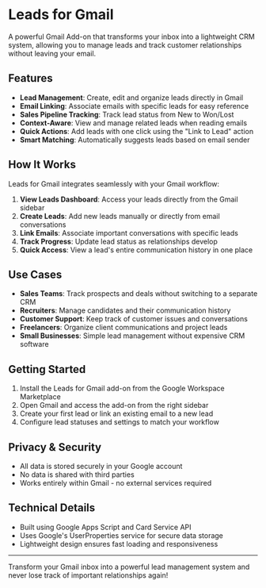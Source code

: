 # Leads for Gmail

A powerful Gmail Add-on that transforms your inbox into a lightweight CRM system, allowing you to manage leads and track customer relationships without leaving your email.

## Features

- **Lead Management**: Create, edit and organize leads directly in Gmail
- **Email Linking**: Associate emails with specific leads for easy reference
- **Sales Pipeline Tracking**: Track lead status from New to Won/Lost
- **Context-Aware**: View and manage related leads when reading emails
- **Quick Actions**: Add leads with one click using the "Link to Lead" action
- **Smart Matching**: Automatically suggests leads based on email sender

## How It Works

Leads for Gmail integrates seamlessly with your Gmail workflow:

1. **View Leads Dashboard**: Access your leads directly from the Gmail sidebar
2. **Create Leads**: Add new leads manually or directly from email conversations
3. **Link Emails**: Associate important conversations with specific leads
4. **Track Progress**: Update lead status as relationships develop
5. **Quick Access**: View a lead's entire communication history in one place

## Use Cases

- **Sales Teams**: Track prospects and deals without switching to a separate CRM
- **Recruiters**: Manage candidates and their communication history
- **Customer Support**: Keep track of customer issues and conversations
- **Freelancers**: Organize client communications and project leads
- **Small Businesses**: Simple lead management without expensive CRM software

## Getting Started

1. Install the Leads for Gmail add-on from the Google Workspace Marketplace
2. Open Gmail and access the add-on from the right sidebar
3. Create your first lead or link an existing email to a new lead
4. Configure lead statuses and settings to match your workflow

## Privacy & Security

- All data is stored securely in your Google account
- No data is shared with third parties
- Works entirely within Gmail - no external services required

## Technical Details

- Built using Google Apps Script and Card Service API
- Uses Google's UserProperties service for secure data storage
- Lightweight design ensures fast loading and responsiveness

---

Transform your Gmail inbox into a powerful lead management system and never lose track of important relationships again!

